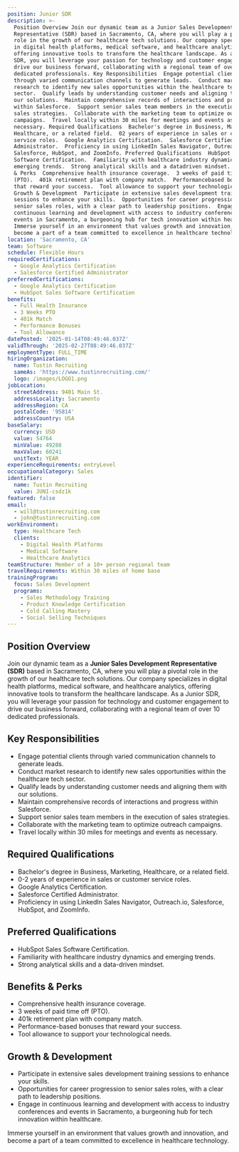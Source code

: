 ```yaml
---
position: Junior SDR
description: >-
  Position Overview Join our dynamic team as a Junior Sales Development
  Representative (SDR) based in Sacramento, CA, where you will play a pivotal
  role in the growth of our healthcare tech solutions. Our company specializes
  in digital health platforms, medical software, and healthcare analytics,
  offering innovative tools to transform the healthcare landscape. As a Junior
  SDR, you will leverage your passion for technology and customer engagement to
  drive our business forward, collaborating with a regional team of over 10
  dedicated professionals. Key Responsibilities  Engage potential clients
  through varied communication channels to generate leads.  Conduct market
  research to identify new sales opportunities within the healthcare tech
  sector.  Qualify leads by understanding customer needs and aligning them with
  our solutions.  Maintain comprehensive records of interactions and progress
  within Salesforce.  Support senior sales team members in the execution of
  sales strategies.  Collaborate with the marketing team to optimize outreach
  campaigns.  Travel locally within 30 miles for meetings and events as
  necessary. Required Qualifications  Bachelor's degree in Business, Marketing,
  Healthcare, or a related field.  02 years of experience in sales or customer
  service roles.  Google Analytics Certification.  Salesforce Certified
  Administrator.  Proficiency in using LinkedIn Sales Navigator, Outreach.io,
  Salesforce, HubSpot, and ZoomInfo. Preferred Qualifications  HubSpot Sales
  Software Certification.  Familiarity with healthcare industry dynamics and
  emerging trends.  Strong analytical skills and a datadriven mindset. Benefits
  & Perks  Comprehensive health insurance coverage.  3 weeks of paid time off
  (PTO).  401k retirement plan with company match.  Performancebased bonuses
  that reward your success.  Tool allowance to support your technological needs.
  Growth & Development  Participate in extensive sales development training
  sessions to enhance your skills.  Opportunities for career progression to
  senior sales roles, with a clear path to leadership positions.  Engage in
  continuous learning and development with access to industry conferences and
  events in Sacramento, a burgeoning hub for tech innovation within healthcare.
  Immerse yourself in an environment that values growth and innovation, and
  become a part of a team committed to excellence in healthcare technology.
location: 'Sacramento, CA'
team: Software
schedule: Flexible Hours
requiredCertifications:
  - Google Analytics Certification
  - Salesforce Certified Administrator
preferredCertifications:
  - Google Analytics Certification
  - HubSpot Sales Software Certification
benefits:
  - Full Health Insurance
  - 3 Weeks PTO
  - 401k Match
  - Performance Bonuses
  - Tool Allowance
datePosted: '2025-01-14T08:49:46.037Z'
validThrough: '2025-02-27T08:49:46.037Z'
employmentType: FULL_TIME
hiringOrganization:
  name: Tustin Recruiting
  sameAs: 'https://www.tustinrecruiting.com/'
  logo: /images/LOGO1.png
jobLocation:
  streetAddress: 9401 Main St.
  addressLocality: Sacramento
  addressRegion: CA
  postalCode: '95814'
  addressCountry: USA
baseSalary:
  currency: USD
  value: 54764
  minValue: 49288
  maxValue: 60241
  unitText: YEAR
experienceRequirements: entryLevel
occupationalCategory: Sales
identifier:
  name: Tustin Recruiting
  value: JUNI-csdz1k
featured: false
email:
  - will@tustinrecruiting.com
  - john@tustinrecruiting.com
workEnvironment:
  type: Healthcare Tech
  clients:
    - Digital Health Platforms
    - Medical Software
    - Healthcare Analytics
teamStructure: Member of a 10+ person regional team
travelRequirements: Within 30 miles of home base
trainingProgram:
  focus: Sales Development
  programs:
    - Sales Methodology Training
    - Product Knowledge Certification
    - Cold Calling Mastery
    - Social Selling Techniques
---
```




## Position Overview
Join our dynamic team as a **Junior Sales Development Representative (SDR)** based in Sacramento, CA, where you will play a pivotal role in the growth of our healthcare tech solutions. Our company specializes in digital health platforms, medical software, and healthcare analytics, offering innovative tools to transform the healthcare landscape. As a Junior SDR, you will leverage your passion for technology and customer engagement to drive our business forward, collaborating with a regional team of over 10 dedicated professionals.

## Key Responsibilities
- Engage potential clients through varied communication channels to generate leads.
- Conduct market research to identify new sales opportunities within the healthcare tech sector.
- Qualify leads by understanding customer needs and aligning them with our solutions.
- Maintain comprehensive records of interactions and progress within Salesforce.
- Support senior sales team members in the execution of sales strategies.
- Collaborate with the marketing team to optimize outreach campaigns.
- Travel locally within 30 miles for meetings and events as necessary.

## Required Qualifications
- Bachelor's degree in Business, Marketing, Healthcare, or a related field.
- 0-2 years of experience in sales or customer service roles.
- Google Analytics Certification.
- Salesforce Certified Administrator.
- Proficiency in using LinkedIn Sales Navigator, Outreach.io, Salesforce, HubSpot, and ZoomInfo.

## Preferred Qualifications
- HubSpot Sales Software Certification.
- Familiarity with healthcare industry dynamics and emerging trends.
- Strong analytical skills and a data-driven mindset.

## Benefits & Perks
- Comprehensive health insurance coverage.
- 3 weeks of paid time off (PTO).
- 401k retirement plan with company match.
- Performance-based bonuses that reward your success.
- Tool allowance to support your technological needs.

## Growth & Development
- Participate in extensive sales development training sessions to enhance your skills.
- Opportunities for career progression to senior sales roles, with a clear path to leadership positions.
- Engage in continuous learning and development with access to industry conferences and events in Sacramento, a burgeoning hub for tech innovation within healthcare.

Immerse yourself in an environment that values growth and innovation, and become a part of a team committed to excellence in healthcare technology.

